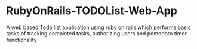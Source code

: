 # RubyOnRails-TODOList-Web-App
A web based Todo list application using ruby on rails which performs basic tasks of tracking completed tasks, authorizing users and pomodoro timer functionality
